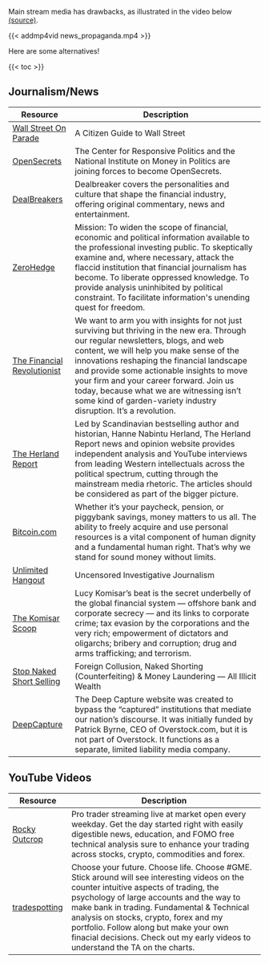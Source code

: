 Main stream media has drawbacks, as illustrated in the video below [(source)](https://deadspin.com/how-i-made-a-dumb-video-making-fun-of-sinclair-broadcas-1825106452).

{{< addmp4vid news_propaganda.mp4 >}}

Here are some alternatives!

{{< toc >}}

## Journalism/News


| Resource | Description
|---|---
| [Wall Street On Parade](https://wallstreetonparade.com/) | A Citizen Guide to Wall Street
| [OpenSecrets](https://www.opensecrets.org/) | The Center for Responsive Politics and the National Institute on Money in Politics are joining forces to become OpenSecrets.
| [DealBreakers](https://dealbreaker.com/) | Dealbreaker covers the personalities and culture that shape the financial industry, offering original commentary, news and entertainment.
| [ZeroHedge](https://www.zerohedge.com/) | Mission: To widen the scope of financial, economic and political information available to the professional investing public. To skeptically examine and, where necessary, attack the flaccid institution that financial journalism has become. To liberate oppressed knowledge. To provide analysis uninhibited by political constraint. To facilitate information's unending quest for freedom.
| [The Financial Revolutionist](https://thefr.com/) | We want to arm you with insights for not just surviving but thriving in the new era. Through our regular newsletters, blogs, and web content, we will help you make sense of the innovations reshaping the financial landscape and provide some actionable insights to move your firm and your career forward. Join us today, because what we are witnessing isn’t some kind of garden-variety industry disruption. It’s a revolution.
| [The Herland Report](https://hannenabintuherland.com/) | Led by Scandinavian bestselling author and historian, Hanne Nabintu Herland, The Herland Report news and opinion website provides independent analysis and YouTube interviews from leading Western intellectuals across the political spectrum, cutting through the mainstream media rhetoric. The articles should be considered as part of the bigger picture.
| [Bitcoin.com](https://news.bitcoin.com/) | Whether it’s your paycheck, pension, or piggybank savings, money matters to us all. The ability to freely acquire and use personal resources is a vital component of human dignity and a fundamental human right. That’s why we stand for sound money without limits.
| [Unlimited Hangout](https://unlimitedhangout.com/) | Uncensored Investigative Journalism
| [The Komisar Scoop](https://www.thekomisarscoop.com/) | Lucy Komisar’s beat is the secret underbelly of the global financial system — offshore bank and corporate secrecy — and its links to corporate crime; tax evasion by the corporations and the very rich; empowerment of dictators and oligarchs; bribery and corruption; drug and arms trafficking; and terrorism.
| [Stop Naked Short Selling](https://stopnakedshortselling.org/) | Foreign Collusion, Naked Shorting (Counterfeiting) & Money Laundering — All Illicit Wealth
| [DeepCapture](https://www.deepcapture.com/2021/08/two-cheers-for-federal-employees/) | The Deep Capture website was created to bypass the “captured” institutions that mediate our nation’s discourse. It was initially funded by Patrick Byrne, CEO of Overstock.com, but it is not part of Overstock. It functions as a separate, limited liability media company.

## YouTube Videos
| Resource | Description
|---|---
| [Rocky Outcrop](https://www.youtube.com/rockyoutcrop) | Pro trader streaming live at market open every weekday. Get the day started right with easily digestible news, education, and FOMO free technical analysis sure to enhance your trading across stocks, crypto, commodities and forex.
| [tradespotting](https://www.youtube.com/tradespotting) | Choose your future. Choose life. Choose #GME. Stick around will see interesting videos on the counter intuitive aspects of trading, the psychology of large accounts and the way to make bank in trading. Fundamental & Technical analysis on stocks, crypto, forex and my portfolio. Follow along but make your own finacial decisions. Check out my early videos to understand the TA  on the charts.
